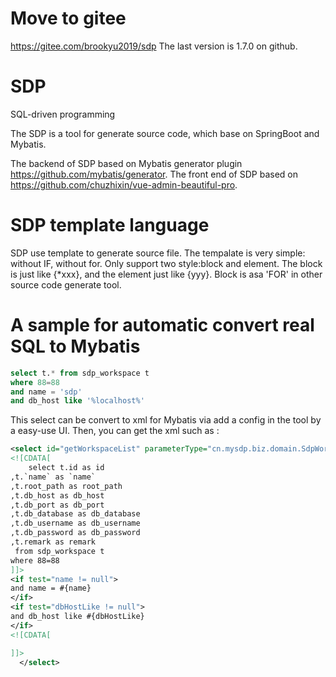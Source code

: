 # Move to gitee
https://gitee.com/brookyu2019/sdp
The last version is 1.7.0 on github.

# SDP
SQL-driven programming

The SDP is a tool for generate source code, which base on SpringBoot and Mybatis.

The backend of SDP based on Mybatis generator plugin https://github.com/mybatis/generator.
The front end of SDP based on https://github.com/chuzhixin/vue-admin-beautiful-pro.

# SDP template language
SDP use template to generate source file.
The tempalate is very simple: without IF, without for. Only support two style:block and element.
The block is just like {*xxx}, and the element just like {yyy}.
Block is asa 'FOR' in other source code generate tool.

# A sample for automatic convert real SQL to Mybatis
```sql
select t.* from sdp_workspace t
where 88=88
and name = 'sdp'
and db_host like '%localhost%'
```
This select can be convert to xml for Mybatis via add a config in the tool by a easy-use UI. Then, you can get the xml such as :
```xml
<select id="getWorkspaceList" parameterType="cn.mysdp.biz.domain.SdpWorkspaceForGetWorkspaceList" resultType="cn.mysdp.biz.domain.SdpWorkspaceForGetWorkspaceList">
<![CDATA[
    select t.id as id
,t.`name` as `name`
,t.root_path as root_path
,t.db_host as db_host
,t.db_port as db_port
,t.db_database as db_database
,t.db_username as db_username
,t.db_password as db_password
,t.remark as remark
 from sdp_workspace t
where 88=88
]]>
<if test="name != null">
and name = #{name}
</if>
<if test="dbHostLike != null">
and db_host like #{dbHostLike}
</if>
<![CDATA[

]]>
  </select>
```
